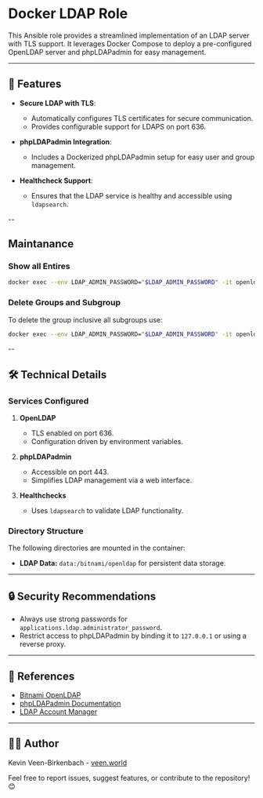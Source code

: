 # Docker LDAP Role

This Ansible role provides a streamlined implementation of an LDAP server with TLS support. It leverages Docker Compose to deploy a pre-configured OpenLDAP server and phpLDAPadmin for easy management.

---

## 🚀 **Features**

- **Secure LDAP with TLS**:
  - Automatically configures TLS certificates for secure communication.
  - Provides configurable support for LDAPS on port 636.

- **phpLDAPadmin Integration**:
  - Includes a Dockerized phpLDAPadmin setup for easy user and group management.

- **Healthcheck Support**:
  - Ensures that the LDAP service is healthy and accessible using `ldapsearch`.

--
## Maintanance
### Show all Entires
```bash 
docker exec --env LDAP_ADMIN_PASSWORD="$LDAP_ADMIN_PASSWORD" -it openldap bash -c "ldapsearch -LLL -o ldif-wrap=no -x -D 'cn=administrator,dc=veen,dc=world' -w \"\$LDAP_ADMIN_PASSWORD\" -b 'dc=veen,dc=world'
```

### Delete Groups and Subgroup
To delete the group inclusive all subgroups use:
```bash
docker exec --env LDAP_ADMIN_PASSWORD="$LDAP_ADMIN_PASSWORD" -it openldap bash -c "ldapsearch -LLL -o ldif-wrap=no -x -D 'cn=administrator,dc=veen,dc=world' -w \"\$LDAP_ADMIN_PASSWORD\" -b 'ou=applications,ou=groups,dc=veen,dc=world' dn | sed -n 's/^dn: //p' | tac | while read -r dn; do echo \"Deleting \$dn\"; ldapdelete -x -D 'cn=administrator,dc=veen,dc=world' -w \"\$LDAP_ADMIN_PASSWORD\" \"\$dn\"; done"

```

--

## 🛠️ **Technical Details**

### **Services Configured**

1. **OpenLDAP**
   - TLS enabled on port 636.
   - Configuration driven by environment variables.

2. **phpLDAPadmin**
   - Accessible on port 443.
   - Simplifies LDAP management via a web interface.

3. **Healthchecks**
   - Uses `ldapsearch` to validate LDAP functionality.

### **Directory Structure**

The following directories are mounted in the container:
- **LDAP Data:** `data:/bitnami/openldap` for persistent data storage.

---

## 🔒 **Security Recommendations**
- Always use strong passwords for `applications.ldap.administrator_password`.
- Restrict access to phpLDAPadmin by binding it to `127.0.0.1` or using a reverse proxy.

---

## 📜 **References**
- [Bitnami OpenLDAP](https://hub.docker.com/r/bitnami/openldap)
- [phpLDAPadmin Documentation](https://github.com/leenooks/phpLDAPadmin/wiki/Docker-Container)
- [LDAP Account Manager](https://github.com/LDAPAccountManager/docker)
---


## 👨‍💻 **Author**

Kevin Veen-Birkenbach - [veen.world](https://www.veen.world)

Feel free to report issues, suggest features, or contribute to the repository! 😊